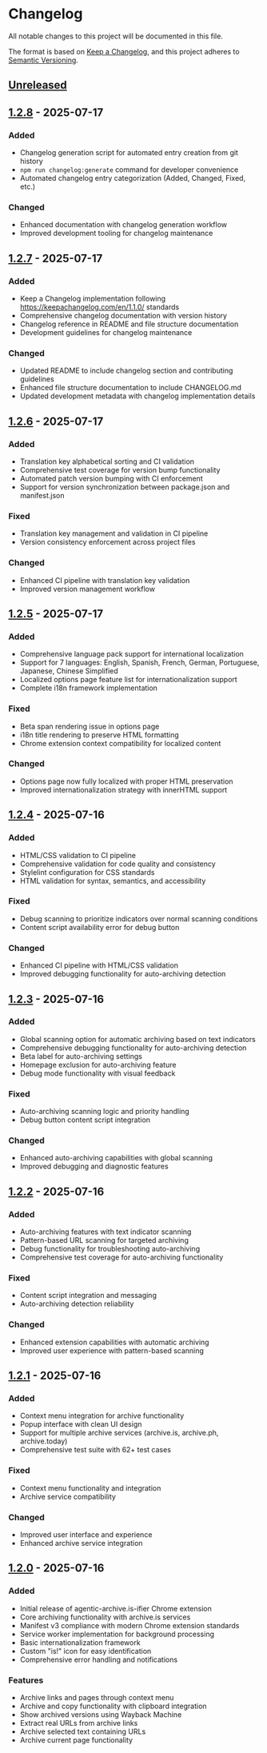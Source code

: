 # Changelog

All notable changes to this project will be documented in this file.

The format is based on [Keep a Changelog](https://keepachangelog.com/en/1.1.0/),
and this project adheres to [Semantic Versioning](https://semver.org/spec/v2.0.0.html).

## [Unreleased]

## [1.2.8] - 2025-07-17

### Added
- Changelog generation script for automated entry creation from git history
- `npm run changelog:generate` command for developer convenience
- Automated changelog entry categorization (Added, Changed, Fixed, etc.)

### Changed
- Enhanced documentation with changelog generation workflow
- Improved development tooling for changelog maintenance

## [1.2.7] - 2025-07-17

### Added
- Keep a Changelog implementation following https://keepachangelog.com/en/1.1.0/ standards
- Comprehensive changelog documentation with version history
- Changelog reference in README and file structure documentation
- Development guidelines for changelog maintenance

### Changed
- Updated README to include changelog section and contributing guidelines
- Enhanced file structure documentation to include CHANGELOG.md
- Updated development metadata with changelog implementation details

## [1.2.6] - 2025-07-17

### Added
- Translation key alphabetical sorting and CI validation
- Comprehensive test coverage for version bump functionality  
- Automated patch version bumping with CI enforcement
- Support for version synchronization between package.json and manifest.json

### Fixed
- Translation key management and validation in CI pipeline
- Version consistency enforcement across project files

### Changed
- Enhanced CI pipeline with translation key validation
- Improved version management workflow

## [1.2.5] - 2025-07-17

### Added
- Comprehensive language pack support for international localization
- Support for 7 languages: English, Spanish, French, German, Portuguese, Japanese, Chinese Simplified
- Localized options page feature list for internationalization support
- Complete i18n framework implementation

### Fixed
- Beta span rendering issue in options page
- i18n title rendering to preserve HTML formatting
- Chrome extension context compatibility for localized content

### Changed
- Options page now fully localized with proper HTML preservation
- Improved internationalization strategy with innerHTML support

## [1.2.4] - 2025-07-16

### Added
- HTML/CSS validation to CI pipeline
- Comprehensive validation for code quality and consistency
- Stylelint configuration for CSS standards
- HTML validation for syntax, semantics, and accessibility

### Fixed
- Debug scanning to prioritize indicators over normal scanning conditions
- Content script availability error for debug button

### Changed
- Enhanced CI pipeline with HTML/CSS validation
- Improved debugging functionality for auto-archiving detection

## [1.2.3] - 2025-07-16

### Added
- Global scanning option for automatic archiving based on text indicators
- Comprehensive debugging functionality for auto-archiving detection
- Beta label for auto-archiving settings
- Homepage exclusion for auto-archiving feature
- Debug mode functionality with visual feedback

### Fixed
- Auto-archiving scanning logic and priority handling
- Debug button content script integration

### Changed
- Enhanced auto-archiving capabilities with global scanning
- Improved debugging and diagnostic features

## [1.2.2] - 2025-07-16

### Added
- Auto-archiving features with text indicator scanning
- Pattern-based URL scanning for targeted archiving
- Debug functionality for troubleshooting auto-archiving
- Comprehensive test coverage for auto-archiving functionality

### Fixed
- Content script integration and messaging
- Auto-archiving detection reliability

### Changed
- Enhanced extension capabilities with automatic archiving
- Improved user experience with pattern-based scanning

## [1.2.1] - 2025-07-16

### Added
- Context menu integration for archive functionality
- Popup interface with clean UI design
- Support for multiple archive services (archive.is, archive.ph, archive.today)
- Comprehensive test suite with 62+ test cases

### Fixed
- Context menu functionality and integration
- Archive service compatibility

### Changed
- Improved user interface and experience
- Enhanced archive service integration

## [1.2.0] - 2025-07-16

### Added
- Initial release of agentic-archive.is-ifier Chrome extension
- Core archiving functionality with archive.is services
- Manifest v3 compliance with modern Chrome extension standards
- Service worker implementation for background processing
- Basic internationalization framework
- Custom "is!" icon for easy identification
- Comprehensive error handling and notifications

### Features
- Archive links and pages through context menu
- Archive and copy functionality with clipboard integration
- Show archived versions using Wayback Machine
- Extract real URLs from archive links
- Archive selected text containing URLs
- Archive current page functionality

[unreleased]: https://github.com/falkorichter/agentic-archive.is-ifier/compare/v1.2.8...HEAD
[1.2.8]: https://github.com/falkorichter/agentic-archive.is-ifier/compare/v1.2.7...v1.2.8
[1.2.7]: https://github.com/falkorichter/agentic-archive.is-ifier/compare/v1.2.6...v1.2.7
[1.2.6]: https://github.com/falkorichter/agentic-archive.is-ifier/compare/v1.2.5...v1.2.6
[1.2.5]: https://github.com/falkorichter/agentic-archive.is-ifier/compare/v1.2.4...v1.2.5
[1.2.4]: https://github.com/falkorichter/agentic-archive.is-ifier/compare/v1.2.3...v1.2.4
[1.2.3]: https://github.com/falkorichter/agentic-archive.is-ifier/compare/v1.2.2...v1.2.3
[1.2.2]: https://github.com/falkorichter/agentic-archive.is-ifier/compare/v1.2.1...v1.2.2
[1.2.1]: https://github.com/falkorichter/agentic-archive.is-ifier/compare/v1.2.0...v1.2.1
[1.2.0]: https://github.com/falkorichter/agentic-archive.is-ifier/releases/tag/v1.2.0